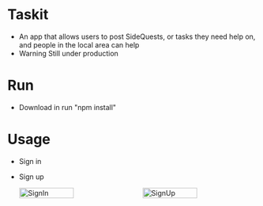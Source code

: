 # Taskit
- An app that allows users to post SideQuests, or tasks they need help on, and people in the local area can help
- Warning Still under production

# Run
- Download in run "npm install"

# Usage
- Sign in
- Sign up

  <div class="image-container" style="display: flex; justify-content: space-between;">
   <img src="https://github.com/xXViridianXx/SideQuest/blob/main/images/SignIn.png" alt="SignIn" style="width: 48%; height: 30%;">
   <img src="https://github.com/xXViridianXx/SideQuest/blob/main/images/SignUp.png" alt="SignUp" style="width: 48%; height: 30%;">
</div>


